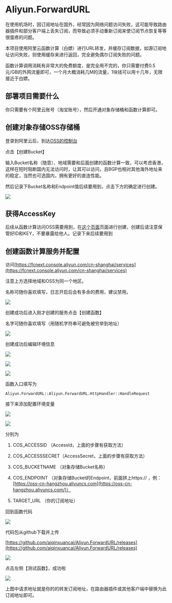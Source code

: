 # Aliyun.ForwardURL

在使用机场时，因订阅地址在国外，经常因为网络问题访问失败，这可能导致路由器插件和部分客户端上丢失订阅，而导致必须手动重新订阅来使订阅节点恢复等等很蛋疼的问题。

本项目使用阿里云函数计算（白嫖）进行URL转发，并缓存订阅数据，如源订阅地址访问失败，则使用缓存来进行返回，完全避免偶尔订阅失败的问题。

函数计算调用消耗有非常大的免费额度，是完全用不完的，你只需要付费0.5元/GB的外网流量即可，一个月大概消耗几M的流量，1块钱可以用十几年，无限接近于白嫖。

## 部署项目需要什么

你只需要有个阿里云账号（淘宝账号），然后开通对象存储桶和函数计算即可。

## 创建对象存储OSS存储桶

登录到阿里云后，到达[OSS的控制台](https://oss.console.aliyun.com/bucket)

点击【创建Bucket】

输入Bucket名称（随意）、地域需要和后面创建的函数计算一致，可以考虑香港，这样在短时阻断国内无法访问时，让其可以访问，且BGP也相对其他海外地址来的稳定，当然也可选国内，拥有更好的直连性能。

然后记录下Bucket名称和Endpoint值后续要用到，点击下方的确定进行创建。

![](https://pic1.zhimg.com/80/v2-6a1ee5e18a1a1d18c5f97a1754491324_720w.png)

## 获得AccessKey

后续从函数计算访问OSS需要用到，在[这个页面](https://ram.console.aliyun.com/manage/ak)页面进行创建，创建后请注意保管好ID和KEY，不要暴露给他人。记录下来后续要用到

## 创建函数计算服务并配置

访问[https://fcnext.console.aliyun.com/cn-shanghai/services](https://fcnext.console.aliyun.com/cn-shanghai/services)

注意上方选择地域和OSS为同一个地区。

名称可随你喜欢填写，日志开启后会有多余的费用，建议禁用。

![](https://pica.zhimg.com/80/v2-305618b73863c82e760f06eacd233a29_720w.png)

创建成功后进入刚才创建的服务点击【创建函数】

名字可随你喜欢填写（用随机字符串可避免被穷举到地址）

![](https://pic2.zhimg.com/80/v2-622ea4ea2d51ab08fde10d64b5623ed2_720w.png)

创建成功后编辑环境信息

![](https://pic2.zhimg.com/80/v2-d938df443b0277729d666340c7a0c1ed_720w.png)

![](https://pica.zhimg.com/80/v2-ece3b70d823aecf526cc7ed2ad9922b9_720w.png)

![](https://pic2.zhimg.com/80/v2-746b6f880826ffddd913ce7fcc3f4d0f_720w.png)

函数入口填写为

```
Aliyun.ForwardURL::Aliyun.ForwardURL.HttpHandler::HandleRequest
```

接下来添加配置环境变量

![](https://pic2.zhimg.com/80/v2-29b032b7d183240e3192feccdffc7756_720w.png)

  

![](https://pic4.zhimg.com/v2-71e18ab1ab28afb27f9e628ae94e3697_b.png)

分别为

1.  COS_ACCESSID （AccessId，上面的步骤有获取方法）
    
2.  COS_ACCESSSECRET（AccessSecret，上面的步骤有获取方法）
    
3.  COS_BUCKETNAME （对象存储Bucket名称）
    
4.  COS_ENDPOINT （对象存储Bucket的Endpoint，前面拼上https:// ，例：[https://oss-cn-hangzhou.aliyuncs.com](https://oss-cn-hangzhou.aliyuncs.com/)）
    
5.  TARGET_URL （你的订阅地址）
    

回到函数代码

![](https://pic3.zhimg.com/80/v2-75880cbcfe637618a4eab3ceb6e6f9aa_720w.png)

代码包从github下载并上传

[https://github.com/aiqinxuancai/Aliyun.ForwardURL/releases](https://github.com/aiqinxuancai/Aliyun.ForwardURL/releases)

![](https://pic1.zhimg.com/80/v2-bb419f1937cd3f09d58df40b4ea4e438_720w.png)

点击左侧【测试函数】，成功啦

![](https://pic2.zhimg.com/80/v2-a03960f98b3db988ac6cb6d100664bd1_720w.png)

上图中请求地址就是你的的转发订阅地址，在路由器插件或其他客户端中替换为此订阅地址即可。
